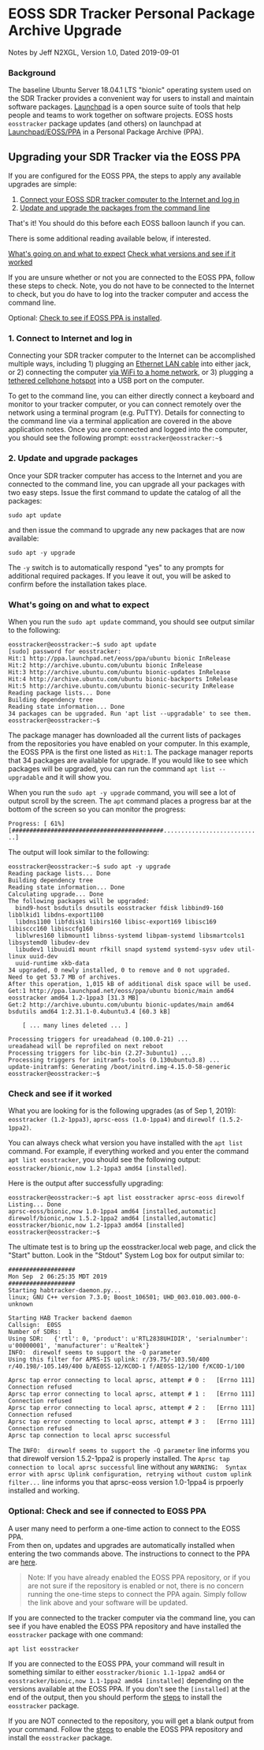 # EOSS SDR Tracker Personal Package Archive Upgrade

Notes by Jeff N2XGL,
Version 1.0, Dated 2019-09-01

### Background

The baseline Ubuntu Server 18.04.1 LTS "bionic" operating system used on the SDR
Tracker provides a convenient way for users to install and maintain software
packages. [Launchpad](https://launchpad.net/) is a open source suite of tools
that help people and teams to work together on software projects.  EOSS
hosts `eosstracker` package updates (and others) on launchpad at
[Launchpad/EOSS/PPA](https://launchpad.net/~eoss/+archive/ubuntu/ppa)
in a Personal Package Archive (PPA).

## Upgrading your SDR Tracker via the EOSS PPA

If you are configured for the EOSS PPA, the steps to apply any available
upgrades are simple:

1. [Connect your EOSS SDR tracker computer to the Internet and log in](#1-connect-to-internet-and-log-in)
2. [Update and upgrade the packages from the command line](#2-update-and-upgrade-packages)

That's it!  You should do this before each EOSS balloon launch if you can.

There is some additional reading available below, if interested.

[What's going on and what to expect](#whats-going-on-and-what-to-expect)
[Check what versions and see if it worked](#check-and-see-if-it-worked)

If you are unsure whether or not you are connected to the EOSS PPA, follow these steps
to check.  Note, you do not have to be connected to the Internet to check, but
you do have to log into the tracker computer and access the command line.

Optional:  [Check to see if EOSS PPA is installed](#optional-check-and-see-if-connected-to-eoss-ppa).

### 1. Connect to Internet and log in

Connecting your SDR tracker computer to the Internet can be accomplished
multiple ways, including 1) plugging an [Ethernet LAN cable](EOSS-SDR-Tracker-WiFi.md)
into either jack, or 2) connecting the computer
[via WiFi to a home network](EOSS-SDR-Tracker-WiFi.md), or 3) plugging a
[tethered cellphone hotspot](EOSS-SDR-USB-Cellphone-Tether.md) into a USB port on
the computer.  

To get to the command line, you can either directly connect a keyboard and
monitor to your tracker computer, or you can connect remotely over the network
using a terminal program (e.g. PuTTY).  Details for connecting to the command
line via a terminal application are covered in the above application notes.
Once you are connected and logged into the computer, you should see the
following prompt: `eosstracker@eosstracker:~$`

### 2. Update and upgrade packages

Once your SDR tracker computer has access to the Internet and you are
connected to the command line, you can upgrade all your packages with two
easy steps.  Issue the first command to update the catalog of all the packages:

`sudo apt update`

and then issue the command to upgrade any new packages that are now available:

`sudo apt -y upgrade`

The `-y` switch is to automatically respond "yes" to any prompts for additional
required packages. If you leave it out, you will be asked to confirm before
the installation takes place.

### What's going on and what to expect

When you run the `sudo apt update` command, you should see output similar to the following:
```
eosstracker@eosstracker:~$ sudo apt update
[sudo] password for eosstracker:
Hit:1 http://ppa.launchpad.net/eoss/ppa/ubuntu bionic InRelease
Hit:2 http://archive.ubuntu.com/ubuntu bionic InRelease
Hit:3 http://archive.ubuntu.com/ubuntu bionic-updates InRelease
Hit:4 http://archive.ubuntu.com/ubuntu bionic-backports InRelease
Hit:5 http://archive.ubuntu.com/ubuntu bionic-security InRelease
Reading package lists... Done
Building dependency tree
Reading state information... Done
34 packages can be upgraded. Run 'apt list --upgradable' to see them.
eosstracker@eosstracker:~$
```
The package manager has downloaded all the current lists of packages from the
repositories you have enabled on your computer.  In this example, the EOSS PPA
is the first one listed as `Hit:1`. The package manager reports that 34 packages
are available for upgrade.  If you would like to see which packages will be
upgraded, you can run the command `apt list --upgradable` and it will show you.

When you run the `sudo apt -y upgrade` command, you will see a lot of output
scroll by the screen.  The `apt` command places a progress bar at the bottom of
the screen so you can monitor the progress:

`Progress: [ 61%] [###########################################............................]`

The output will look similar to the following:
```
eosstracker@eosstracker:~$ sudo apt -y upgrade
Reading package lists... Done
Building dependency tree
Reading state information... Done
Calculating upgrade... Done
The following packages will be upgraded:
  bind9-host bsdutils dnsutils eosstracker fdisk libbind9-160 libblkid1 libdns-export1100
  libdns1100 libfdisk1 libirs160 libisc-export169 libisc169 libisccc160 libisccfg160
  liblwres160 libmount1 libnss-systemd libpam-systemd libsmartcols1 libsystemd0 libudev-dev
  libudev1 libuuid1 mount rfkill snapd systemd systemd-sysv udev util-linux uuid-dev
  uuid-runtime xkb-data
34 upgraded, 0 newly installed, 0 to remove and 0 not upgraded.
Need to get 53.7 MB of archives.
After this operation, 1,015 kB of additional disk space will be used.
Get:1 http://ppa.launchpad.net/eoss/ppa/ubuntu bionic/main amd64 eosstracker amd64 1.2-1ppa3 [31.3 MB]
Get:2 http://archive.ubuntu.com/ubuntu bionic-updates/main amd64 bsdutils amd64 1:2.31.1-0.4ubuntu3.4 [60.3 kB]

    [ ... many lines deleted ... ]

Processing triggers for ureadahead (0.100.0-21) ...
ureadahead will be reprofiled on next reboot
Processing triggers for libc-bin (2.27-3ubuntu1) ...
Processing triggers for initramfs-tools (0.130ubuntu3.8) ...
update-initramfs: Generating /boot/initrd.img-4.15.0-58-generic
eosstracker@eosstracker:~$
```

### Check and see if it worked

What you are looking for is the following upgrades (as of Sep 1, 2019):  
`eosstracker (1.2-1ppa3)`, `aprsc-eoss (1.0-1ppa4)` and `direwolf (1.5.2-1ppa2)`.

You can always check what version you have installed with the `apt list` command.
For example, if everything worked and you enter the command `apt list eosstracker`,
you should see the following output: `eosstracker/bionic,now 1.2-1ppa3 amd64 [installed]`.

Here is the output after successfully upgrading:
```
eosstracker@eosstracker:~$ apt list eosstracker aprsc-eoss direwolf
Listing... Done
aprsc-eoss/bionic,now 1.0-1ppa4 amd64 [installed,automatic]
direwolf/bionic,now 1.5.2-1ppa2 amd64 [installed,automatic]
eosstracker/bionic,now 1.2-1ppa3 amd64 [installed]
eosstracker@eosstracker:~$
```

The ultimate test is to bring up the eosstracker.local web page, and click
the "Start" button.  Look in the "Stdout" System Log box for output similar to:

```
###################
Mon Sep  2 06:25:35 MDT 2019
###################
Starting habtracker-daemon.py...
linux; GNU C++ version 7.3.0; Boost_106501; UHD_003.010.003.000-0-unknown

Starting HAB Tracker backend daemon
Callsign:  E0SS
Number of SDRs:  1
Using SDR:   {'rtl': 0, 'product': u'RTL2838UHIDIR', 'serialnumber': u'00000001', 'manufacturer': u'Realtek'}
INFO:  direwolf seems to support the -Q parameter
Using this filter for APRS-IS uplink: r/39.75/-103.50/400 r/40.198/-105.149/400 b/AE0SS-12/KC0D-1 f/AE0SS-12/100 f/KC0D-1/100

Aprsc tap error connecting to local aprsc, attempt # 0 :   [Errno 111] Connection refused
Aprsc tap error connecting to local aprsc, attempt # 1 :   [Errno 111] Connection refused
Aprsc tap error connecting to local aprsc, attempt # 2 :   [Errno 111] Connection refused
Aprsc tap error connecting to local aprsc, attempt # 3 :   [Errno 111] Connection refused
Aprsc tap connection to local aprsc successful
```

The `INFO:  direwolf seems to support the -Q parameter` line informs you that
direwolf version 1.5.2-1ppa2 is properly installed. The `Aprsc tap connection
to local aprsc successful` line without any
`WARNING:  Syntax error with aprsc Uplink configuration, retrying without custom
uplink filter...`
line informs you that aprsc-eoss version 1.0-1ppa4 is prpoerly installed and working.

### Optional: Check and see if connected to EOSS PPA

A user many need to perform a one-time action to connect to the EOSS PPA.  
From then on, updates and upgrades are automatically installed when entering
the two commands above.  The instructions to connect to the PPA are
[here](EOSS-Install-PPA.md).

> Note:  If you have already enabled the EOSS PPA repository, or if you
> are not sure if the repository is enabled or not, there is no concern running
> the one-time steps to connect the PPA again.  Simply follow the link above
> and your software will be updated.

If you are connected to the tracker computer via the command line, you can
see if you have enabled the EOSS PPA repository and have installed the
`eosstracker` package with one command:

`apt list eosstracker`

If you are connected to the EOSS PPA, your command will result in something
similar to either
`eosstracker/bionic 1.1-1ppa2 amd64` or
`eosstracker/bionic,now 1.1-1ppa2 amd64 [installed]`
depending on the versions available at the EOSS PPA.  If you don't see the
`[installed]` at the end of the output, then you should perform the
[steps](EOSS-Install-PPA.md) to install the `eosstracker` package.  

If you are NOT connected to the repository, you will get a blank output from
your command.  Follow the [steps](EOSS-Install-PPA.md) to enable the EOSS PPA
repository and install the `eosstracker` package.
